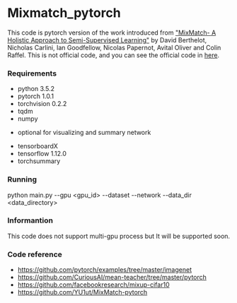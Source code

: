 # Mixmatch_pytorch
This code is pytorch version of the work introduced from ["MixMatch- A Holistic Approach to Semi-Supervised Learning"](https://arxiv.org/abs/1905.02249) by David Berthelot, Nicholas Carlini, Ian Goodfellow, Nicolas Papernot, Avital Oliver and Colin Raffel. This is not official code, and you can see the official code in [here](https://github.com/google-research/mixmatch).

### Requirements
* python 3.5.2
* pytorch 1.0.1
* torchvision 0.2.2
* tqdm
* numpy
- optional for visualizing and summary network
* tensorboardX
* tensorflow 1.12.0
* torchsummary

### Running
  python main.py --gpu <gpu_id> --dataset <dataset name> --network <network name> --data_dir <data_directory>

### Informantion
This code does not support multi-gpu process but It will be supported soon.

### Code reference
- https://github.com/pytorch/examples/tree/master/imagenet
- https://github.com/CuriousAI/mean-teacher/tree/master/pytorch
- https://github.com/facebookresearch/mixup-cifar10
- https://github.com/YU1ut/MixMatch-pytorch
